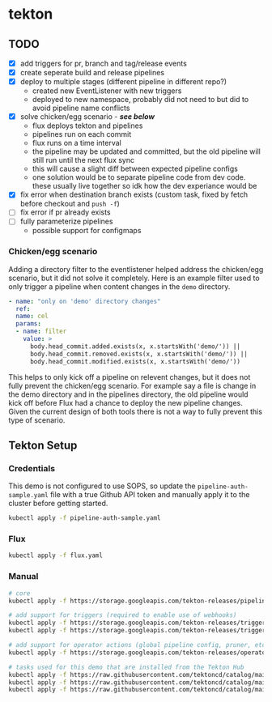 # tekton

## TODO
- [x] add triggers for pr, branch and tag/release events
- [x] create seperate build and release pipelines 
- [x] deploy to multiple stages (different pipeline in different repo?)
    - created new EventListener with new triggers
    - deployed to new namespace, probably did not need to but did to avoid pipeline name conflicts
- [x] solve chicken/egg scenario - ***see below***
    - flux deploys tekton and pipelines
    - pipelines run on each commit
    - flux runs on a time interval
    - the pipeline may be updated and committed, but the old pipeline will still run until the next flux sync
    - this will cause a slight diff between expected pipeline configs
    - one solution would be to separate pipeline code from dev code. these usually live together so idk how the dev experiance would be 
- [x] fix error when destination branch exists (custom task, fixed by fetch before checkout and `push -f`)
- [ ] fix error if pr already exists
- [ ] fully parameterize pipelines
    - possible support for configmaps

### Chicken/egg scenario
Adding a directory filter to the eventlistener helped address the chicken/egg scenario, but it did not solve it completely.  Here is an example filter used to only trigger a pipeline when content changes in the `demo` directory.
```yaml
- name: "only on 'demo' directory changes"
  ref:
  name: cel
  params:
  - name: filter
    value: >
      body.head_commit.added.exists(x, x.startsWith('demo/')) ||
      body.head_commit.removed.exists(x, x.startsWith('demo/')) ||
      body.head_commit.modified.exists(x, x.startsWith('demo/'))
```
This helps to only kick off a pipeline on relevent changes, but it does not fully prevent the chicken/egg scenario.  For example say a file is change in the demo directory and in the pipelines directory, the old pipeline would kick off before Flux had a chance to deploy the new pipeline changes.  Given the current design of both tools there is not a way to fully prevent this type of scenario.

## Tekton Setup
### Credentials
This demo is not configured to use SOPS, so update the `pipeline-auth-sample.yaml` file with a true Github API token and manually apply it to the cluster before getting started.
```bash
kubectl apply -f pipeline-auth-sample.yaml
```

### Flux
```bash
kubectl apply -f flux.yaml
```

### Manual
```bash
# core
kubectl apply -f https://storage.googleapis.com/tekton-releases/pipeline/previous/v0.38.3/release.yaml

# add support for triggers (required to enable use of webhooks)
kubectl apply -f https://storage.googleapis.com/tekton-releases/triggers/previous/v0.20.2/release.yaml
kubectl apply -f https://storage.googleapis.com/tekton-releases/triggers/previous/v0.20.2/interceptors.yaml

# add support for operator actions (global pipeline config, pruner, etc) - optional
kubectl apply -f https://storage.googleapis.com/tekton-releases/operator/previous/v0.60.1/release.yaml

# tasks used for this demo that are installed from the Tekton Hub
kubectl apply -f https://raw.githubusercontent.com/tektoncd/catalog/main/task/kaniko/0.6/kaniko.yaml
kubectl apply -f https://raw.githubusercontent.com/tektoncd/catalog/main/task/git-clone/0.8/git-clone.yaml
kubectl apply -f https://raw.githubusercontent.com/tektoncd/catalog/main/task/github-open-pr/0.2/github-open-pr.yaml
```
